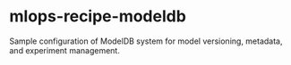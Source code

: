 # mlops-recipe-modeldb
Sample configuration of ModelDB system for model versioning, metadata, and experiment management.
